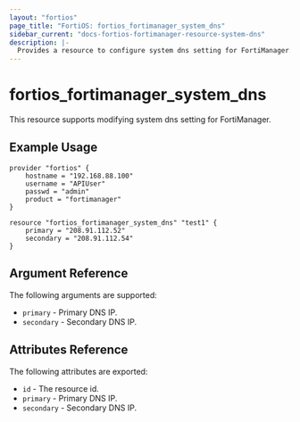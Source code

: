 ```yaml
---
layout: "fortios"
page_title: "FortiOS: fortios_fortimanager_system_dns"
sidebar_current: "docs-fortios-fortimanager-resource-system-dns"
description: |-
  Provides a resource to configure system dns setting for FortiManager.
---
```


# fortios_fortimanager_system_dns
This resource supports modifying system dns setting for FortiManager.

## Example Usage
```hcl
provider "fortios" {
	hostname = "192.168.88.100"
	username = "APIUser"
	passwd = "admin"
	product = "fortimanager"
}

resource "fortios_fortimanager_system_dns" "test1" {
	primary = "208.91.112.52"
	secondary = "208.91.112.54"
}
```

## Argument Reference
The following arguments are supported:

* `primary` - Primary DNS IP.
* `secondary` - Secondary DNS IP.

## Attributes Reference
The following attributes are exported:

* `id` - The resource id.
* `primary` - Primary DNS IP.
* `secondary` - Secondary DNS IP.
